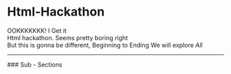 # Html-Hackathon
OOKKKKKKK! I Get it <br>
Html hackathon. Seems pretty boring right<br>
But this is gonna be different, Beginning to Ending We will explore *All*<br>

<hr/>
### Sub - Sections
